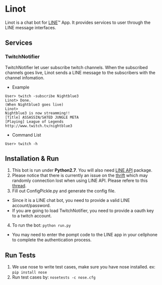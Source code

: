 # Linot
Linot is a chat bot for [LINE](http://line.me/)&trade; App. It provides services to user through the LINE message interfaces. 

## Services
###  TwitchNotifier
TwitchNotifier let user subscribe twitch channels. When the subscribed channels goes live, Linot sends a LINE message to the subscribers with the channel infomation.
* Example<br>
```
User> twitch -subscribe Nightblue3
Linot> Done.
(When Nightblue3 goes live)
Linot>
Nightblue3 is now streamming!!
[Title] ASSASSIN/SATED JUNGLE META
[Playing] League of Legends
http://www.twitch.tv/nightblue3
```
* Command List<br>
```
User> twitch -h
```

## Installation & Run
1. This bot is run under **Python2.7**. You will also need [LINE API](http://carpedm20.github.io/line/) package. 
2. Please notice that there is currently an issue on the [thrift](https://github.com/apache/thrift) which may randomly connection lost when using LINE API. Please refere to this [thread](https://github.com/carpedm20/LINE/issues/9).
3. Fill out ConfigPickle.py and generate the config file.
  - Since it is a LINE chat bot, you need to provide a valid LINE account/password.
  - If you are going to load TwitchNotifier, you need to provide a oauth key to a twitch account.
4. To run the bot: `python run.py`
* You may need to enter the pompt code to the LINE app in your cellphone to complete the authentication process.

## Run Tests
1. We use nose to write test cases, make sure you have nose installed. ex: `pip install nose`
2. Run test cases by: `nosetests -c nose.cfg`
